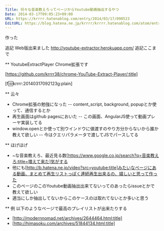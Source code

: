 ```yaml
---
Title: 何々な音楽教えろってページからYoutube動画抽出するやつ
Date: 2014-03-17T09:05:23+09:00
URL: https://krrrr.hatenablog.com/entry/2014/03/17/090523
EditURL: https://blog.hatena.ne.jp/krrrr/krrrr.hatenablog.com/atom/entry/12921228815720089055
---
```


作った

追記
Web版出来ました http://youtube-extractor.herokuapp.com/
追記ここまで

** YoutubeExtractPlayer
Chrome拡張です

[https://github.com/krrrr38/chrome-YouTube-Extract-Player/:title]

[f:id:krrrr:20140317092123g:plain]

** 云々
- Chrome拡張の勉強になった
-- content_script, background, popupとか使って、通信するとか
- 再生画面はgithub pagesにおいた
-- この画面、AngularJS使って動画プレーヤ実装してる
- window.openとか使って別ウインドウに値渡すのやり方分からないから誰か教えて欲しい
-- 今はクエリパラメータで渡してJSでパースしてる

** ほげほげ
- ~な音楽教えろ、最近見る数[https://www.google.co.jp/search?q=音楽教えろ:title=増えて来た]気がする
- 他にも[http://b.hatena.ne.jp/video?src=youtube:title]みたいなページにある動画、まとめて再生リストっぽく連続再生出来るの、嬉しいと思って作った
- このページのこのYoutube動画抽出出来てないってのあったらissueとかで教えて欲しい
- 適当にしか抽出してないからこのケースのは取れてないとか多いと思う

** 例
以下のようなページで最高のプレイリストが出来たりする
- [http://modernnomad.net/archives/2644464.html:title]
- [http://himasoku.com/archives/51844134.html:title]
